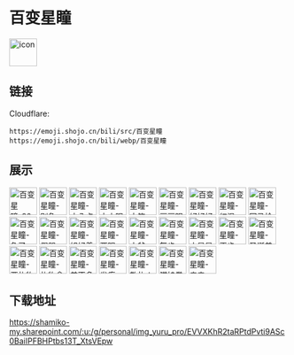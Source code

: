 # 百变星瞳
<img src="https://emoji.shojo.cn/bili/src/百变星瞳/icon.png" width="50" height="50" alt="icon">

## 链接
Cloudflare:
```
https://emoji.shojo.cn/bili/src/百变星瞳
https://emoji.shojo.cn/bili/webp/百变星瞳
```
## 展示
<img src="https://emoji.shojo.cn/bili/src/百变星瞳/百变星瞳-80.png" width="50" height="50" alt="百变星瞳-80">
<img src="https://emoji.shojo.cn/bili/src/百变星瞳/百变星瞳-别急.png" width="50" height="50" alt="百变星瞳-别急">
<img src="https://emoji.shojo.cn/bili/src/百变星瞳/百变星瞳-才八点.png" width="50" height="50" alt="百变星瞳-才八点">
<img src="https://emoji.shojo.cn/bili/src/百变星瞳/百变星瞳-大小眼疑惑.png" width="50" height="50" alt="百变星瞳-大小眼疑惑">
<img src="https://emoji.shojo.cn/bili/src/百变星瞳/百变星瞳-大笑.png" width="50" height="50" alt="百变星瞳-大笑">
<img src="https://emoji.shojo.cn/bili/src/百变星瞳/百变星瞳-豆豆眼.png" width="50" height="50" alt="百变星瞳-豆豆眼">
<img src="https://emoji.shojo.cn/bili/src/百变星瞳/百变星瞳-好好好.png" width="50" height="50" alt="百变星瞳-好好好">
<img src="https://emoji.shojo.cn/bili/src/百变星瞳/百变星瞳-红温.png" width="50" height="50" alt="百变星瞳-红温">
<img src="https://emoji.shojo.cn/bili/src/百变星瞳/百变星瞳-回马枪.png" width="50" height="50" alt="百变星瞳-回马枪">
<img src="https://emoji.shojo.cn/bili/src/百变星瞳/百变星瞳-急了.png" width="50" height="50" alt="百变星瞳-急了">
<img src="https://emoji.shojo.cn/bili/src/百变星瞳/百变星瞳-假哭.png" width="50" height="50" alt="百变星瞳-假哭">
<img src="https://emoji.shojo.cn/bili/src/百变星瞳/百变星瞳-姐好着呢.png" width="50" height="50" alt="百变星瞳-姐好着呢">
<img src="https://emoji.shojo.cn/bili/src/百变星瞳/百变星瞳-两眼一黑.png" width="50" height="50" alt="百变星瞳-两眼一黑">
<img src="https://emoji.shojo.cn/bili/src/百变星瞳/百变星瞳-六爷.png" width="50" height="50" alt="百变星瞳-六爷">
<img src="https://emoji.shojo.cn/bili/src/百变星瞳/百变星瞳-舞步.png" width="50" height="50" alt="百变星瞳-舞步">
<img src="https://emoji.shojo.cn/bili/src/百变星瞳/百变星瞳-小星星.png" width="50" height="50" alt="百变星瞳-小星星">
<img src="https://emoji.shojo.cn/bili/src/百变星瞳/百变星瞳-正步.png" width="50" height="50" alt="百变星瞳-正步">
<img src="https://emoji.shojo.cn/bili/src/百变星瞳/百变星瞳-圣诞美女.png" width="50" height="50" alt="百变星瞳-圣诞美女">
<img src="https://emoji.shojo.cn/bili/src/百变星瞳/百变星瞳-要礼物.png" width="50" height="50" alt="百变星瞳-要礼物">
<img src="https://emoji.shojo.cn/bili/src/百变星瞳/百变星瞳-礼物盒跳出.png" width="50" height="50" alt="百变星瞳-礼物盒跳出">
<img src="https://emoji.shojo.cn/bili/src/百变星瞳/百变星瞳-差不多得了.png" width="50" height="50" alt="百变星瞳-差不多得了">
<img src="https://emoji.shojo.cn/bili/src/百变星瞳/百变星瞳-发癫.png" width="50" height="50" alt="百变星瞳-发癫">
<img src="https://emoji.shojo.cn/bili/src/百变星瞳/百变星瞳-敬礼！.png" width="50" height="50" alt="百变星瞳-敬礼！">
<img src="https://emoji.shojo.cn/bili/src/百变星瞳/百变星瞳-猫娘拳.png" width="50" height="50" alt="百变星瞳-猫娘拳">
<img src="https://emoji.shojo.cn/bili/src/百变星瞳/百变星瞳-亲亲.png" width="50" height="50" alt="百变星瞳-亲亲">

## 下载地址

https://shamiko-my.sharepoint.com/:u:/g/personal/img_yuru_pro/EVVXKhR2taRPtdPvti9ASc0BaiIPFBHPtbs13T_XtsVEpw